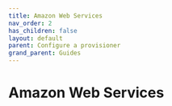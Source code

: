 ```yaml
---
title: Amazon Web Services
nav_order: 2
has_children: false
layout: default
parent: Configure a provisioner
grand_parent: Guides
---
```


# Amazon Web Services
